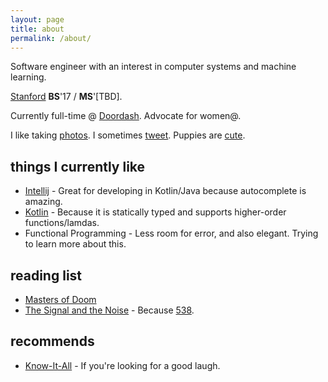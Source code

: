 ```yaml
---
layout: page
title: about
permalink: /about/
---
```


Software engineer with an interest in computer systems and machine learning. 

[Stanford](https://cs.stanford.edu) **BS**'17 / **MS**'[TBD].

Currently full-time @ [Doordash](https://doordash.com). Advocate for women@.

I like taking [photos](https://www.instagram.com/ctina.hung/). I sometimes [tweet](https://twitter.com/cjtinah). Puppies are [cute](https://pbs.twimg.com/media/CswfUa-VUAAf0Uq.jpg).

## things I currently like
  * [Intellij](https://www.jetbrains.com/idea/) - Great for developing in Kotlin/Java because autocomplete is amazing.
  * [Kotlin](https://kotlinlang.org/) - Because it is statically typed and supports higher-order functions/lamdas.
  * Functional Programming - Less room for error, and also elegant. Trying to learn more about this.

## reading list
  * [Masters of Doom](https://www.amazon.com/gp/product/0812972155/ref=oh_aui_detailpage_o00_s00?ie=UTF8&psc=1) 
  * [The Signal and the Noise](https://www.amazon.com/Signal-Noise-Many-Predictions-Fail-but/dp/0143125087/ref=sr_1_1?s=books&ie=UTF8&qid=1505453643&sr=1-1&keywords=the+signal+and+the+noise) - Because [538](http://fivethirtyeight.com/).

## recommends
  * [Know-It-All](https://www.amazon.com/Know-All-Humble-Become-Smartest/dp/0743250621/ref=sr_1_1?s=books&ie=UTF8&qid=1505453699&sr=1-1&keywords=know+it+all) - If you're looking for a good laugh.

